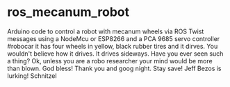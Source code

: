 # ros_mecanum_robot
Arduino code to control a robot with mecanum wheels via ROS Twist messages using a NodeMcu or ESP8266 and a PCA 9685 servo controller
#robocar it has four wheels in yellow, black rubber tires and it dirves. You wouldn't believe how it drives. It drives sideways. Have you ever seen such a thing? Ok, unless you are a robo researcher your mind would be more than blown. God bless!  Thank you and goog night. Stay save! Jeff Bezos is lurking! Schnitzel
